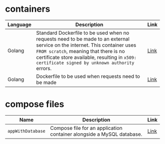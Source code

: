 # containers

| Language | Description                                                  | Link                        |
| -------- | ------------------------------------------------------------ | --------------------------- |
| Golang   | Standard Dockerfile to be used when no requests need to be made to an external service on the internet. This container uses `FROM scratch`, meaning that there is no certificate store available, resulting in `x509: certificate signed by unknown authority` errors. | [Link](/golang/noRequests)  |
| Golang   | Dockerfile to be used when requests need to be made          | [Link](/golang/webRequests) |

# compose files

| Name              | Description                                                  | Link                             |
| ----------------- | ------------------------------------------------------------ | -------------------------------- |
| `appWithDatabase` | Compose file for an application container alongside a MySQL database. | [Link](/compose/appWithDatabase) |

